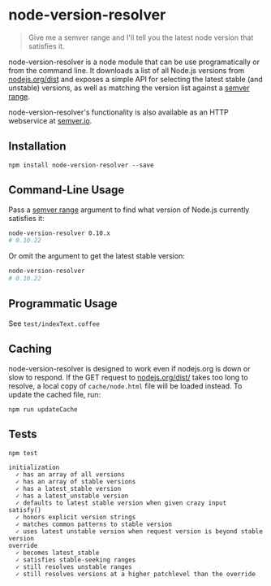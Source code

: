 
# node-version-resolver

> Give me a semver range and I'll tell you the latest node version that
> satisfies it.

node-version-resolver is a node module that can be use programatically or from
the command line. It downloads a list of all Node.js versions from
[nodejs.org/dist](http://nodejs.org/dist) and exposes a simple API for
selecting the latest stable (and unstable) versions, as well as matching the
version list against a [semver
range](https://npmjs.org/doc/misc/semver.html#Ranges).

node-version-resolver's functionality is also available as an HTTP webservice
at [semver.io](https://semver.io).

## Installation

```
npm install node-version-resolver --save
```

## Command-Line Usage

Pass a [semver range](https://npmjs.org/doc/misc/semver.html#Ranges) argument
to find what version of Node.js currently satisfies it:

```sh
node-version-resolver 0.10.x
# 0.10.22
```

Or omit the argument to get the latest stable version:

```sh
node-version-resolver
# 0.10.22
```

## Programmatic Usage

See `test/indexText.coffee`

## Caching

node-version-resolver is designed to work even if nodejs.org is down or slow
to respond. If the GET request to [nodejs.org/dist/](http://nodejs.org/dist/)
takes too long to resolve, a local copy of `cache/node.html` file will be
loaded instead. To update the cached file, run:

```
npm run updateCache
```

## Tests

```
npm test

initialization
  ✓ has an array of all versions
  ✓ has an array of stable versions
  ✓ has a latest_stable version
  ✓ has a latest_unstable version
  ✓ defaults to latest stable version when given crazy input
satisfy()
  ✓ honors explicit version strings
  ✓ matches common patterns to stable version
  ✓ uses latest unstable version when request version is beyond stable version
override
  ✓ becomes latest_stable
  ✓ satisfies stable-seeking ranges
  ✓ still resolves unstable ranges
  ✓ still resolves versions at a higher patchlevel than the override
```